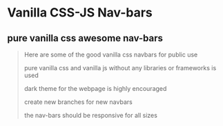 # Vanilla CSS-JS Nav-bars
## pure vanilla css awesome nav-bars

> Here are some of the good vanilla css navbars for public use
>
> pure vanilla css and vanilla js without any libraries or frameworks is used
>
> dark theme for the webpage is highly encouraged
>
> create new branches for new navbars
>
> the nav-bars should be responsive for all sizes